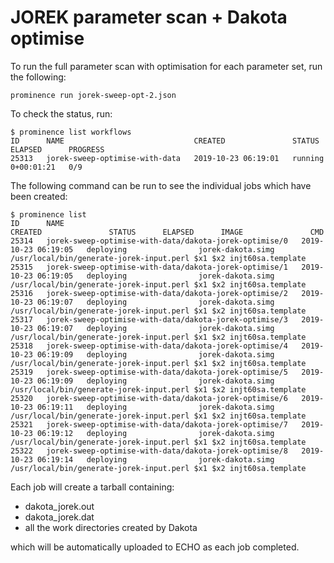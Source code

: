 # JOREK parameter scan + Dakota optimise

To run the full parameter scan with optimisation for each parameter set, run the following:
```
prominence run jorek-sweep-opt-2.json
```
To check the status, run:
```
$ prominence list workflows
ID      NAME                             CREATED               STATUS    ELAPSED      PROGRESS
25313   jorek-sweep-optimise-with-data   2019-10-23 06:19:01   running   0+00:01:21   0/9  
```
The following command can be run to see the individual jobs which have been created:
```
$ prominence list
ID      NAME                                                     CREATED               STATUS      ELAPSED      IMAGE               CMD                                                               
25314   jorek-sweep-optimise-with-data/dakota-jorek-optimise/0   2019-10-23 06:19:05   deploying                jorek-dakota.simg   /usr/local/bin/generate-jorek-input.perl $x1 $x2 injt60sa.template
25315   jorek-sweep-optimise-with-data/dakota-jorek-optimise/1   2019-10-23 06:19:05   deploying                jorek-dakota.simg   /usr/local/bin/generate-jorek-input.perl $x1 $x2 injt60sa.template
25316   jorek-sweep-optimise-with-data/dakota-jorek-optimise/2   2019-10-23 06:19:07   deploying                jorek-dakota.simg   /usr/local/bin/generate-jorek-input.perl $x1 $x2 injt60sa.template
25317   jorek-sweep-optimise-with-data/dakota-jorek-optimise/3   2019-10-23 06:19:07   deploying                jorek-dakota.simg   /usr/local/bin/generate-jorek-input.perl $x1 $x2 injt60sa.template
25318   jorek-sweep-optimise-with-data/dakota-jorek-optimise/4   2019-10-23 06:19:09   deploying                jorek-dakota.simg   /usr/local/bin/generate-jorek-input.perl $x1 $x2 injt60sa.template
25319   jorek-sweep-optimise-with-data/dakota-jorek-optimise/5   2019-10-23 06:19:09   deploying                jorek-dakota.simg   /usr/local/bin/generate-jorek-input.perl $x1 $x2 injt60sa.template
25320   jorek-sweep-optimise-with-data/dakota-jorek-optimise/6   2019-10-23 06:19:11   deploying                jorek-dakota.simg   /usr/local/bin/generate-jorek-input.perl $x1 $x2 injt60sa.template
25321   jorek-sweep-optimise-with-data/dakota-jorek-optimise/7   2019-10-23 06:19:12   deploying                jorek-dakota.simg   /usr/local/bin/generate-jorek-input.perl $x1 $x2 injt60sa.template
25322   jorek-sweep-optimise-with-data/dakota-jorek-optimise/8   2019-10-23 06:19:14   deploying                jorek-dakota.simg   /usr/local/bin/generate-jorek-input.perl $x1 $x2 injt60sa.template
```

Each job will create a tarball containing:
* dakota_jorek.out
* dakota_jorek.dat
* all the work directories created by Dakota

which will be automatically uploaded to ECHO as each job completed.

